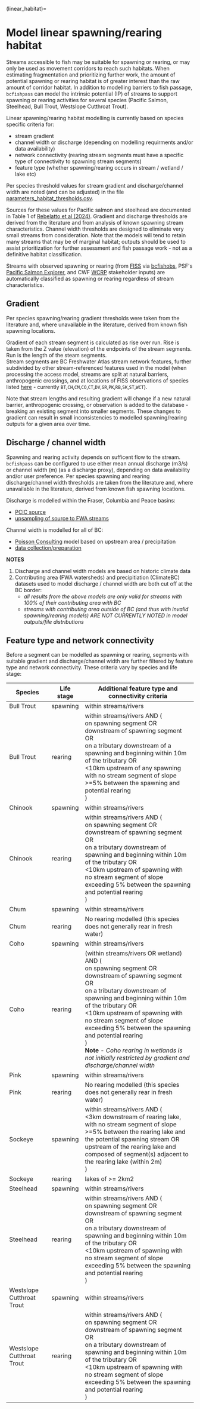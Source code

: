 (linear_habitat)=
# Model linear spawning/rearing habitat

Streams accessible to fish may be suitable for spawning or rearing, or may only be used as movement corridors to reach such habitats. When estimating fragmentation and prioritizing further work, the amount of potential spawning or rearing habitat is of greater interest than the raw amount of corridor habitat. In addition to modelling barriers to fish passage, `bcfishpass` can model the intrinsic potential (IP) of streams to support spawning or rearing activities for several species (Pacific Salmon, Steelhead, Bull Trout, Westslope Cutthroat Trout).

Linear spawning/rearing habitat modelling is currently based on species specific criteria for:

- stream gradient
- channel width or discharge (depending on modelling requirments and/or data availability)
- network connectivity (rearing stream segments must have a specific type of connectivity to spawning stream segments)
- feature type (whether spawning/rearing occurs in stream / wetland / lake etc)

Per species threshold values for stream gradient and discharge/channel width are noted (and can be adjusted) in the file [parameters_habitat_thresholds.csv](
https://github.com/smnorris/bcfishpass/blob/main/parameters/example_testing/parameters_habitat_thresholds.csv).

Sources for these values for Pacific salmon and steelhead are documented in Table 1 of [Rebelatto et al (2024)](https://cwf-fcf.org/en/resources/research-papers/BC_report_formatted_final.pdf). Gradient and discharge thresholds are derived from the literature and from analysis of known spawning stream characteristics. Channel width thresholds are designed to eliminate very small streams from consideration. Note that the models will tend to retain many streams that may be of marginal habitat; outputs should be used to assist prioritization for further assessment and fish passage work - not as a definitive habitat classification.

Streams with observed spawning or rearing (from [FISS](https://catalogue.data.gov.bc.ca/dataset/known-bc-fish-observations-and-bc-fish-distributions) via [bcfishobs](https://github.com/smnorris/bcfishobs), PSF's [Pacific Salmon Explorer](https://www.salmonexplorer.ca), and CWF [WCRP](https://www.globalconservationsolutions.com/wp-content/uploads/2022/03/CWF-WCRP-Guide.pdf) stakeholder inputs) are automatically classified as spawning or rearing regardless of stream characteristics.

## Gradient

Per species spawning/rearing gradient thresholds were taken from the literature and, where unavailable in the literature, derived from known fish spawning locations.

Gradient of each stream segment is calculated as rise over run. Rise is taken from the Z value (elevation) of the endpoints of the stream segments. Run is the length of the steam segments.  
Stream segments are BC Freshwater Atlas stream network features, further subdivided by other stream-referenced features used in the model (when processing the access model, streams are split at natural barriers, anthropogenic crossings, and at locations of FISS observations of species listed [here](https://github.com/smnorris/bcfishpass/blob/main/model/01_access/sql/load_observations.sql) - currently `BT`,`CH`,`CM`,`CO`,`CT`,`DV`,`GR`,`PK`,`RB`,`SK`,`ST`,`WCT`).  

Note that stream lengths and resulting gradient will change if a new natural barrier, anthropogenic crossing, or observation is added to the database - breaking an existing segment into smaller segments. These changes to gradient can result in small inconsistencies to modelled spawning/rearing outputs for a given area over time.



## Discharge / channel width

Spawning and rearing activity depends on sufficent flow to the stream. `bcfishpass` can be configured to use either mean annual discharge (m3/s) or channel width (m) (as a discharge proxy), depending on data availability and/or user preference. 
Per species spawning and rearing discharge/channel width thresholds are taken from the literature and, where unavailable in the literature, derived from known fish spawning locations. 

Discharge is modelled within the Fraser, Columbia and Peace basins:  

- [PCIC source](https://www.pacificclimate.org/data/gridded-hydrologic-model-output)
- [upsampling of source to FWA streams](https://github.com/smnorris/fwapg/tree/main/extras/discharge)

Channel width is modelled for all of BC:  

- [Poisson Consulting](https://www.poissonconsulting.ca/temporary-hidden-link/859859031/channel-width-21b/) model based on upstream area / precipitation
- [data collection/preparation](https://github.com/smnorris/fwapg/tree/main/extras/channel_width)

**NOTES**  

1. Discharge and channel width models are based on historic climate data
2. Contributing area (FWA watersheds) and precipitiation (ClimateBC) datasets used to model discharge / channel width are both cut off at the BC border:
	- *all results from the above models are only valid for streams with 100% of their contributing area with BC*
	- *streams with contributing area outside of BC (and thus with invalid spawning/rearing models) ARE NOT CURRENTLY NOTED in model outputs/file distributions*


## Feature type and network connectivity

Before a segment can be modelled as spawning or rearing, segments with suitable gradient and discharge/channel width are further filtered by feature type and network connectivity. These criteria vary by species and life stage:

| Species | Life stage | Additional feature type and connectivity criteria |
|---------|------------|--------------------------------|
| Bull Trout | spawning   | within streams/rivers
| Bull Trout | rearing    | within streams/rivers AND ( <br> on spawning segment OR <br> downstream of spawning segment OR <br> on a tributary downstream of a spawning and beginning within 10m of the tributary OR <br> <10km upstream of any spawning with no stream segment of slope >=5% between the spawning and potential rearing <br>)   |
| Chinook | spawning   | within streams/rivers          |
| Chinook | rearing    | within streams/rivers AND ( <br> on spawning segment OR <br> downstream of spawning segment OR <br> on a tributary downstream of spawning and beginning within 10m of the tributary OR <br> <10km upstream of spawning with no stream segment of slope exceeding 5% between the spawning and potential rearing <br> )|
| Chum | spawning   | within streams/rivers
| Chum | rearing    | No rearing modelled (this species does not generally rear in fresh water)   |
| Coho | spawning   | within streams/rivers
| Coho | rearing    | (within streams/rivers OR wetland) AND (<br> on spawning segment OR downstream of spawning segment OR <br> on a tributary downstream of spawning and beginning within 10m of the tributary OR <br> <10km upstream of spawning with no stream segment of slope exceeding 5% between the spawning and potential rearing <br> )<br>  **Note** - *Coho rearing in wetlands is not initially restricted by gradient and discharge/channel width*  |
| Pink | spawning   | within streams/rivers
| Pink | rearing    | No rearing modelled (this species does not generally rear in fresh water)   |
| Sockeye | spawning   | within streams/rivers AND ( <br> <3km downstream of rearing lake, with no stream segment of slope >=5% between the rearing lake and the potential spawning stream OR <br> upstream of the rearing lake and composed of segment(s) adjacent to the rearing lake (within 2m) <br>)|
| Sockeye | rearing    | lakes of >= 2km2   |
| Steelhead | spawning   | within streams/rivers          |
| Steelhead | rearing    | within streams/rivers AND ( <br> on spawning segment OR <br> downstream of spawning segment OR <br> on a tributary downstream of spawning and beginning within 10m of the tributary OR <br> <10km upstream of spawning with no stream segment of slope exceeding 5% between the spawning and potential rearing <br> ) |
| Westslope Cutthroat Trout | spawning   | within streams/rivers          |
| Westslope Cutthroat Trout | rearing    | within streams/rivers AND ( <br> on spawning segment OR <br> downstream of spawning segment OR <br> on a tributary downstream of spawning and beginning within 10m of the tributary OR <br> <10km upstream of spawning with no stream segment of slope exceeding 5% between the spawning and potential rearing <br> )   |